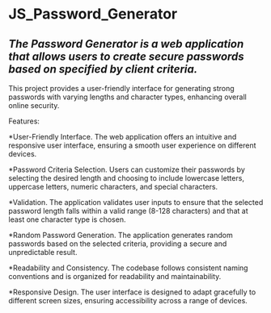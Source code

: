 # JS_Password_Generator

## *The Password Generator is a web application that allows users to create secure passwords based on specified by client criteria.*

This project provides a user-friendly interface for generating strong passwords with varying lengths and character types, enhancing overall online security.

Features:

*User-Friendly Interface. The web application offers an intuitive and responsive user interface, ensuring a smooth user experience on different devices.

*Password Criteria Selection. Users can customize their passwords by selecting the desired length and choosing to include lowercase letters, uppercase letters, numeric characters, and special characters.

*Validation. The application validates user inputs to ensure that the selected password length falls within a valid range (8-128 characters) and that at least one character type is chosen.

*Random Password Generation. The application generates random passwords based on the selected criteria, providing a secure and unpredictable result.

*Readability and Consistency. The codebase follows consistent naming conventions and is organized for readability and maintainability. 

*Responsive Design. The user interface is designed to adapt gracefully to different screen sizes, ensuring accessibility across a range of devices.